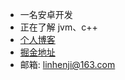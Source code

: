 - 一名安卓开发
- 正在了解 jvm、c++
- [个人博客](https://www.zakli.cn/)
- [掘金地址](https://juejin.im/user/2612095356509565/posts)
- 邮箱: linhenji@163.com             

<!--
**ZakAnun/ZakAnun** is a ✨ _special_ ✨ repository because its `README.md` (this file) appears on your GitHub profile.

Here are some ideas to get you started:

- 🔭 I’m currently working on ...
- 🌱 I’m currently learning ...
- 👯 I’m looking to collaborate on ...
- 🤔 I’m looking for help with ...
- 💬 Ask me about ...
- 📫 How to reach me: ...
- 😄 Pronouns: ...
- ⚡ Fun fact: ...
-->
